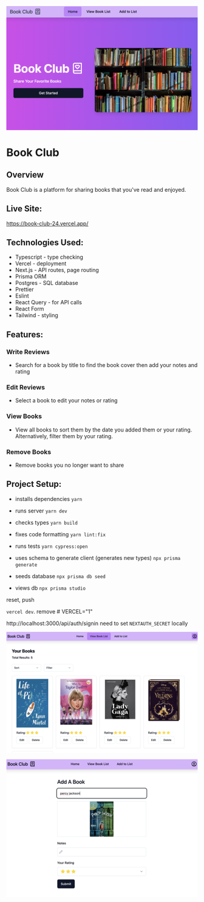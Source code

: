 ![logo](public/screenshot.png?raw=true)
# Book Club

## Overview
Book Club is a platform for sharing books that you've read and enjoyed.

## Live Site:
https://book-club-24.vercel.app/

## Technologies Used:
- Typescript - type checking
- Vercel - deployment
- Next.js - API routes, page routing
- Prisma ORM
- Postgres - SQL database
- Prettier
- Eslint
- React Query - for API calls
- React Form
- Tailwind - styling

## Features:
### Write Reviews
- Search for a book by title to find the book cover then add your notes and rating

### Edit Reviews 
- Select a book to edit your notes or rating

### View Books
- View all books to sort them by the date you added them or your rating. Alternatively, filter them by your rating.

### Remove Books
- Remove books you no longer want to share


## Project Setup:
- installs dependencies `yarn`
- runs server `yarn dev`

- checks types `yarn build`
- fixes code formatting `yarn lint:fix`
- runs tests `yarn cypress:open`

- uses schema to generate client (generates new types) `npx prisma generate`
- seeds database `npx prisma db seed`
- views db `npx prisma studio` 

reset, push

`vercel dev`. remove # VERCEL="1"

http://localhost:3000/api/auth/signin
need to set `NEXTAUTH_SECRET` locally

![logo](public/screenshot-2.png?raw=true)

![logo](public/screenshot-3.png?raw=true)
